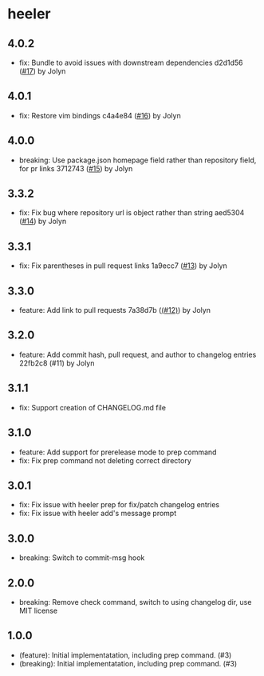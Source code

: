 # heeler

## 4.0.2

- fix: Bundle to avoid issues with downstream dependencies d2d1d56 ([#17](https://github.com/single-spa/heeler/pull/17)) by Jolyn

## 4.0.1

- fix: Restore vim bindings c4a4e84 ([#16](https://github.com/single-spa/heeler/pull/16)) by Jolyn

## 4.0.0

- breaking: Use package.json homepage field rather than repository field, for pr links 3712743 ([#15](https://github.com/single-spa/heeler/pull/15)) by Jolyn

## 3.3.2

- fix: Fix bug where repository url is object rather than string aed5304 ([#14](https://github.com/single-spa/heeler/pull/14)) by Jolyn

## 3.3.1

- fix: Fix parentheses in pull request links 1a9ecc7 ([#13](https://github.com/single-spa/heeler/pull/13)) by Jolyn

## 3.3.0

- feature: Add link to pull requests 7a38d7b ([(#12)](https://github.com/single-spa/heeler/pull/12)) by Jolyn

## 3.2.0

- feature: Add commit hash, pull request, and author to changelog entries 22fb2c8 (#11) by Jolyn

## 3.1.1

- fix: Support creation of CHANGELOG.md file

## 3.1.0

- feature: Add support for prerelease mode to prep command
- fix: Fix prep command not deleting correct directory

## 3.0.1

- fix: Fix issue with heeler prep for fix/patch changelog entries
- fix: Fix issue with heeler add's message prompt

## 3.0.0

- breaking: Switch to commit-msg hook

## 2.0.0

- breaking: Remove check command, switch to using changelog dir, use MIT license

## 1.0.0

- (feature): Initial implementatation, including prep command. (#3)
- (breaking): Initial implementatation, including prep command. (#3)
